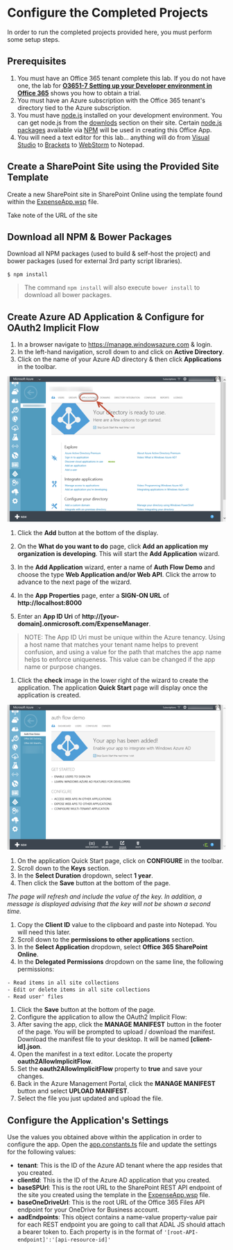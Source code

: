 # Configure the Completed Projects
In order to run the completed projects provided here, you must perform some setup steps. 

## Prerequisites
1. You must have an Office 365 tenant complete this lab. If you do not have one, the lab for **[O3651-7 Setting up your Developer environment in Office 365](https://github.com/OfficeDev/TrainingContent/blob/master/O3651/O3651-5%20Getting%20started%20with%20Office%20365%20APIs/Lab.md)** shows you how to obtain a trial.
1. You must have an Azure subscription with the Office 365 tenant's directory tied to the Azure subscription.
1. You must have [node.js](http://nodejs.org/) installed on your development environment. You can get node.js from the [downlods](http://nodejs.org/download/) section on their site. Certain [node.js packages](https://www.npmjs.org) available via [NPM](https://www.npmjs.org) will be used in creating this Office App.
1. You will need a text editor for this lab... anything will do from [Visual Studio](https://www.visualstudio.com/) to [Brackets](http://www.brackets.io) to [WebStorm](https://www.jetbrains.com/webstorm/) to Notepad.

## Create a SharePoint Site using the Provided Site Template
Create a new SharePoint site in SharePoint Online using the template found within the [ExpenseApp.wsp](ExpenseApp.wsp) file.

Take note of the URL of the site 

## Download all NPM & Bower Packages
Download all NPM packages (used to build & self-host the project) and bower packages (used for external 3rd party script libraries).

````
$ npm install
````

> The command `npm install` will also execute `bower install` to download all bower packages.

## Create Azure AD Application & Configure for OAuth2 Implicit Flow
1. In a browser navigate to https://manage.windowsazure.com & login.
1. In the left-hand navigation, scroll down to and click on **Active Directory**.
1. Click on the name of your Azure AD directory & then click **Applications** in the toolbar. 

  ![Screenshot of the previous step](../Images/AzureAdApp01.png)

1. Click the **Add** button at the bottom of the display.
1. On the **What do you want to do** page, click **Add an application my organization is developing**. This will start the **Add Application** wizard.
1. In the **Add Application** wizard, enter a name of **Auth Flow Demo** and choose the type **Web Application and/or Web API**. Click the arrow to advance to the next page of the wizard.
1. In the **App Properties** page, enter a **SIGN-ON URL** of **http://localhost:8000**

1. Enter an **App ID Uri** of **http://[your-domain].onmicrosoft.com/ExpenseManager**.
  > NOTE: The App ID Uri must be unique within the Azure tenancy. Using a host name that matches your tenant name helps to prevent confusion, and using a value for the path that matches the app name helps to enforce uniqueness. This value can be changed if the app name or purpose changes.
1. Click the **check** image in the lower right of the wizard to create the application. The application **Quick Start** page will display once the application is created.

  ![Screenshot of the previous step](../Images/AzureAdApp02.png)

1. On the application Quick Start page, click on **CONFIGURE** in the toolbar.
1. Scroll down to the **Keys** section. 
  1. In the **Select Duration** dropdown, select **1 year**. 
  1. Then click the **Save** button at the bottom of the page.

  *The page will refresh and include the value of the key. In addition, a message is displayed advising that the key will not be shown a second time.*

1. Copy the **Client ID** value to the clipboard and paste into Notepad. You will need this later.
1. Scroll down to the **permissions to other applications** section. 
  1. In the **Select Application** dropdown, select **Office 365 SharePoint Online**. 
  1. In the **Delegated Permissions** dropdown on the same line, the following permissions:
  
    - Read items in all site collections
    - Edit or delete items in all site collections
    - Read user' files

1. Click the **Save** button at the bottom of the page.
1. Configure the application to allow the OAuth2 Implicit Flow:
  1. After saving the app, click the **MANAGE MANIFEST** button in the footer of the page. You will be prompted to upload / download the manifest. Download the manifest file to your desktop. It will be named **[client-id].json**.
  1. Open the manifest in a text editor. Locate the property **oauth2AllowImplicitFlow**.
  1. Set the **oauth2AllowImplicitFlow** property to **true** and save your changes.
  1. Back in the Azure Management Portal, click the **MANAGE MANIFEST** button and select **UPLOAD MANIFEST**.
  1. Select the file you just updated and upload the file.

## Configure the Application's Settings
Use the values you obtained above within the application in order to configure the app. Open the [app.constants.ts](src/app/expenseApp/app.constants.ts) file and update the settings for the following values:

- **tenant**: This is the ID of the Azure AD tenant where the app resides that you created.
- **clientId**: This is the ID of the Azure AD application that you created.
- **baseSPUrl**: This is the root URL to the SharePoint REST API endpoint of the site you created using the template in the [ExpenseApp.wsp](ExpenseApp.wsp) file.
- **baseOneDriveUrl**: This is the root URL of the Office 365 Files API endpoint for your OneDrive for Business account.
- **aadEndpoints**: This object contains a name-value property-value pair for each REST endpoint you are going to call that ADAL JS should attach a bearer token to. Each property is in the format of `'[root-API-endpoint]':'[api-resource-id]'`


















